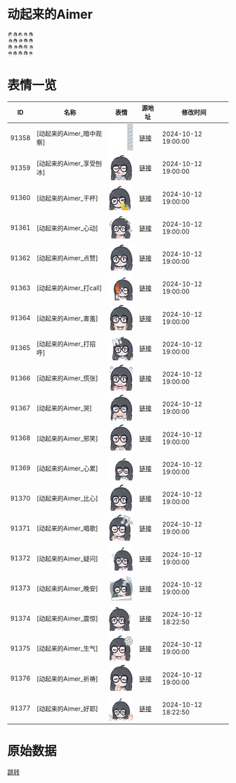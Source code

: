 # 动起来的Aimer

<img src="./cover.png" height="60" alt="cover" />

# 表情一览

|ID|名称|表情|源地址|修改时间|
|----|----|----|----|----|
|91358|[动起来的Aimer_暗中观察]|<img src="./pic/091358_%5B动起来的Aimer_暗中观察%5D.gif" height="60" alt="暗中观察"/>|[链接](https://i0.hdslb.com/bfs/garb/557f316caed323c9cc31886ca0ad7763ea347741.gif)|2024-10-12 19:00:00|
|91359|[动起来的Aimer_享受刨冰]|<img src="./pic/091359_%5B动起来的Aimer_享受刨冰%5D.gif" height="60" alt="享受刨冰"/>|[链接](https://i0.hdslb.com/bfs/garb/01480241b802893d6ff0403608c1c3a70737e413.gif)|2024-10-12 19:00:00|
|91360|[动起来的Aimer_干杯]|<img src="./pic/091360_%5B动起来的Aimer_干杯%5D.gif" height="60" alt="干杯"/>|[链接](https://i0.hdslb.com/bfs/garb/816e2ad51f900e09c8fc03f7237c4e0cc7ef1db3.gif)|2024-10-12 19:00:00|
|91361|[动起来的Aimer_心动]|<img src="./pic/091361_%5B动起来的Aimer_心动%5D.gif" height="60" alt="心动"/>|[链接](https://i0.hdslb.com/bfs/garb/94d1b1d79f1f2173d61acd25962d0b41655736c3.gif)|2024-10-12 19:00:00|
|91362|[动起来的Aimer_点赞]|<img src="./pic/091362_%5B动起来的Aimer_点赞%5D.gif" height="60" alt="点赞"/>|[链接](https://i0.hdslb.com/bfs/garb/f0dca92600003966cea1c289aa254e917ea92ca3.gif)|2024-10-12 19:00:00|
|91363|[动起来的Aimer_打call]|<img src="./pic/091363_%5B动起来的Aimer_打call%5D.gif" height="60" alt="打call"/>|[链接](https://i0.hdslb.com/bfs/garb/19c891334c858dc509a226abe2ea40360d7b772a.gif)|2024-10-12 19:00:00|
|91364|[动起来的Aimer_害羞]|<img src="./pic/091364_%5B动起来的Aimer_害羞%5D.gif" height="60" alt="害羞"/>|[链接](https://i0.hdslb.com/bfs/garb/c6a23a64aa4120858c407022df28c0220c88f09e.gif)|2024-10-12 19:00:00|
|91365|[动起来的Aimer_打招呼]|<img src="./pic/091365_%5B动起来的Aimer_打招呼%5D.gif" height="60" alt="打招呼"/>|[链接](https://i0.hdslb.com/bfs/garb/5efdbaa93daa6819f1c88be9df8ab492f8546a65.gif)|2024-10-12 19:00:00|
|91366|[动起来的Aimer_慌张]|<img src="./pic/091366_%5B动起来的Aimer_慌张%5D.gif" height="60" alt="慌张"/>|[链接](https://i0.hdslb.com/bfs/garb/55c1f3fbd27ba54b5e3c79433eb98a0663dfa564.gif)|2024-10-12 19:00:00|
|91367|[动起来的Aimer_哭]|<img src="./pic/091367_%5B动起来的Aimer_哭%5D.gif" height="60" alt="哭"/>|[链接](https://i0.hdslb.com/bfs/garb/170726fea2ece68148ea39578d4b073da258c5a4.gif)|2024-10-12 19:00:00|
|91368|[动起来的Aimer_邪笑]|<img src="./pic/091368_%5B动起来的Aimer_邪笑%5D.gif" height="60" alt="邪笑"/>|[链接](https://i0.hdslb.com/bfs/garb/579da492ff447f535a79c8b238ec68bb9bdb228c.gif)|2024-10-12 19:00:00|
|91369|[动起来的Aimer_心累]|<img src="./pic/091369_%5B动起来的Aimer_心累%5D.gif" height="60" alt="心累"/>|[链接](https://i0.hdslb.com/bfs/garb/6f5bf9efa555a73e10038084c6d65c4546a11962.gif)|2024-10-12 19:00:00|
|91370|[动起来的Aimer_比心]|<img src="./pic/091370_%5B动起来的Aimer_比心%5D.gif" height="60" alt="比心"/>|[链接](https://i0.hdslb.com/bfs/garb/ad1a4e52253e14372d799e61a3a56b2a2b048876.gif)|2024-10-12 19:00:00|
|91371|[动起来的Aimer_唱歌]|<img src="./pic/091371_%5B动起来的Aimer_唱歌%5D.gif" height="60" alt="唱歌"/>|[链接](https://i0.hdslb.com/bfs/garb/a9fa8a716edd9706faa71304a7a4afb929e0b84f.gif)|2024-10-12 19:00:00|
|91372|[动起来的Aimer_疑问]|<img src="./pic/091372_%5B动起来的Aimer_疑问%5D.gif" height="60" alt="疑问"/>|[链接](https://i0.hdslb.com/bfs/garb/0683badf2f1cc7efa18c7c396f562175bb330936.gif)|2024-10-12 19:00:00|
|91373|[动起来的Aimer_晚安]|<img src="./pic/091373_%5B动起来的Aimer_晚安%5D.gif" height="60" alt="晚安"/>|[链接](https://i0.hdslb.com/bfs/garb/ec1bdcb54cb7acadf5ea574c8b1edd46ec332b4c.gif)|2024-10-12 19:00:00|
|91374|[动起来的Aimer_震惊]|<img src="./pic/091374_%5B动起来的Aimer_震惊%5D.gif" height="60" alt="震惊"/>|[链接](https://i0.hdslb.com/bfs/garb/49ff76b2cade4840148b329ac098189fcaee423a.gif)|2024-10-12 18:22:50|
|91375|[动起来的Aimer_生气]|<img src="./pic/091375_%5B动起来的Aimer_生气%5D.gif" height="60" alt="生气"/>|[链接](https://i0.hdslb.com/bfs/garb/302038e8d40e33d5dbb3d2d12202cee0cc2557c5.gif)|2024-10-12 19:00:00|
|91376|[动起来的Aimer_祈祷]|<img src="./pic/091376_%5B动起来的Aimer_祈祷%5D.gif" height="60" alt="祈祷"/>|[链接](https://i0.hdslb.com/bfs/garb/62ad64a6ff9c64899aed20dc6bb9110b891b2348.gif)|2024-10-12 19:00:00|
|91377|[动起来的Aimer_好耶]|<img src="./pic/091377_%5B动起来的Aimer_好耶%5D.gif" height="60" alt="好耶"/>|[链接](https://i0.hdslb.com/bfs/garb/ef63fc80ee9241addb18cec354b362de17bb25ca.gif)|2024-10-12 18:22:50|

# 原始数据

[跳转](./raw.json)

